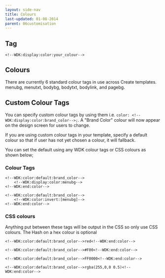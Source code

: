 ```yaml
---
layout: side-nav
title: Colours
last-updated: 01-08-2014
parent: 06customisation
---
```


## Tag
`<!--WDK:display:color:your_colour-->`

## Colours
There are currently 6 standard colour tags in use across Create templates. menubg, menutxt, bodybg, bodytxt, bodylink, and pagebg.


## Custom Colour Tags
You can specify custom colour tags by using them i.e. `color: <!--WDK:display:color:brand_color-->;`. A "Brand Color" colour will now appear on the design screen for users to change.

If you are using custom colour tags in your template, specify a default colour so that if user has not yet chosen a colour, it will fallback.

You can set the default using any WDK colour tags or CSS colours as shown below;


### Colour Tags
~~~ 
<!--WDK:color:default:brand_color-->
    <!--WDK:display:color:menubg-->
<!--WDK:end:color-->
~~~

~~~ 
<!--WDK:color:default:brand_color-->
    <!--WDK:color:invert:[menubg]-->
<!--WDK:end:color-->
~~~

### CSS colours
Anything put between these tags will be output in the CSS so only use CSS colours. The Hash on a hex colour is optional

~~~ 
<!--WDK:color:default:brand_color-->red<!--WDK:end:color-->
~~~

~~~ 
<!--WDK:color:default:brand_color-->#F00<!--WDK:end:color-->
~~~

~~~ 
<!--WDK:color:default:brand_color-->FF0000<!--WDK:end:color-->
~~~

~~~
<!--WDK:color:default:brand_color-->rgba(255,0,0 0.5)<!--WDK:end:color-->
~~~